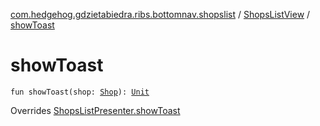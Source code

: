 [com.hedgehog.gdzietabiedra.ribs.bottomnav.shopslist](../index.md) / [ShopsListView](index.md) / [showToast](./show-toast.md)

# showToast

`fun showToast(shop: `[`Shop`](file:/home/adam/repo/GdzieTaBiedra/docs/domain/com.hedgehog.gdzietabiedra.domain/-shop/index.md)`): `[`Unit`](https://kotlinlang.org/api/latest/jvm/stdlib/kotlin/-unit/index.html)

Overrides [ShopsListPresenter.showToast](../-shops-list-interactor/-shops-list-presenter/show-toast.md)

